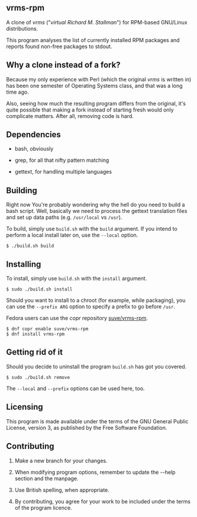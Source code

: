 **vrms-rpm**
----------
A clone of *vrms* ("*virtual Richard M. Stallman*") for
RPM-based GNU/Linux distributions.

This program analyses the list of currently installed RPM packages and reports
found non-free packages to stdout. 


**Why a clone instead of a fork?**
----------
Because my only experience with Perl (which the original *vrms* is written in)
has been one semester of Operating Systems class, and that was a long time ago.

Also, seeing how much the resulting program differs from the original, it's
quite possible that making a fork instead of starting fresh would only
complicate matters. After all, removing code is hard.


**Dependencies**
----------
- bash, obviously

- grep, for all that nifty pattern matching

- gettext, for handling multiple languages


**Building**
----------
Right now You're probably wondering why the hell do you need to build a 
bash script. Well, basically we need to process the gettext translation
files and set up data paths (e.g. `/usr/local` vs `/usr`).

To build, simply use `build.sh` with the `build` argument. 
If you intend to perform a local install later on, 
use the `--local` option.
```
$ ./build.sh build
```


**Installing**
----------
To install, simply use `build.sh` with the `install` argument.
```
$ sudo ./build.sh install
```
Should you want to install to a chroot (for example, while packaging),
you can use the `--prefix ARG` option to specify a prefix to go before `/usr`.


Fedora users can use the *copr* repository 
[suve/vrms-rpm](https://copr.fedorainfracloud.org/coprs/suve/vrms-rpm/).
```
$ dnf copr enable suve/vrms-rpm
$ dnf install vrms-rpm
```

**Getting rid of it**
----------
Should you decide to uninstall the program `build.sh` has got you covered.
```
$ sudo ./build.sh remove
```
The `--local` and `--prefix` options can be used here, too.


**Licensing**
----------
This program is made available under the terms of the GNU
General Public License, version 3, as published by the
Free Software Foundation.


**Contributing**
----------
 1. Make a new branch for your changes.
 
 2. When modifying program options, remember to update the --help section
    and the manpage.
 
 3. Use British spelling, when appropriate.
 
 4. By contributing, you agree for your work to be included under
    the terms of the program licence.
